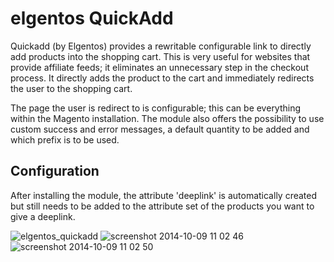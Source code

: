 # elgentos QuickAdd

Quickadd (by Elgentos) provides a rewritable configurable link to directly add products into the shopping cart. This is very useful for websites that provide affiliate feeds; it eliminates an unnecessary step in the checkout process. It directly adds the product to the cart and immediately redirects the user to the shopping cart.

The page the user is redirect to is configurable; this can be everything within the Magento installation. The module also offers the possibility to use custom success and error messages, a default quantity to be added and which prefix is to be used.

## Configuration

After installing the module, the attribute 'deeplink' is automatically created but still needs to be added to the attribute set of the products you want to give a deeplink.

![elgentos_quickadd](https://cloud.githubusercontent.com/assets/431360/4573473/ce60cb74-4f92-11e4-8906-2e89c56d9950.png)
![screenshot 2014-10-09 11 02 46](https://cloud.githubusercontent.com/assets/431360/4573474/d16a3f08-4f92-11e4-9b4f-9cbe05923ed3.png)
![screenshot 2014-10-09 11 02 50](https://cloud.githubusercontent.com/assets/431360/4573476/d5bab592-4f92-11e4-91d9-47e4eaee43c2.png)

